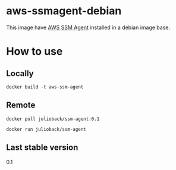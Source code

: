 # aws-ssmagent-debian
This image have [AWS SSM Agent](https://docs.aws.amazon.com/systems-manager/latest/userguide/ssm-agent.html) installed in a debian image base.

# How to use

## Locally
```
docker build -t aws-ssm-agent
```

## Remote
```
docker pull julioback/ssm-agent:0.1

docker run julioback/ssm-agent
```

## Last stable version
0.1
